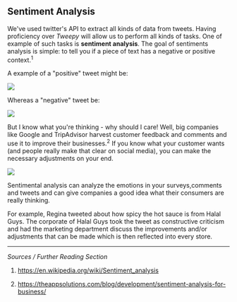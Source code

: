 <!--title="Introduction"-->

## Sentiment Analysis

We've used twitter's API to extract all kinds of data from tweets. Having proficiency over *Tweepy* will allow us to perform all kinds of tasks.  One of example of such tasks is **sentiment analysis**. The goal of sentiments analysis is simple: to tell you if a piece of text has a negative or positive context.<sup>1</sup>

A example of a "positive" tweet might be:

![](https://i.ibb.co/7rTskhX/Easy-example.png)

Whereas a "negative" tweet be:

<img src="https://i.ibb.co/xHG0xt0/Easy-Negative.png" style="zoom:100%;" />



But I know what you're thinking - why should I care! Well, big companies like Google and TripAdvisor harvest customer feedback and comments and use it to improve their businesses.<sup>2</sup>  If you know what your customer wants (and people really make that clear on social media), you can make the necessary adjustments on your end. 

![](https://i.ibb.co/72H6GgG/twitter.png)

Sentimental analysis can analyze the emotions in your surveys,comments and tweets and can give companies a good idea what their consumers are really thinking. 

For example, Regina tweeted about how spicy the hot sauce is from Halal Guys. The corporate of Halal Guys took the tweet as constructive criticism and had the marketing department discuss the improvements and/or adjustments that can be made which is then reflected into every store.

***

*Sources / Further Reading Section*

1. https://en.wikipedia.org/wiki/Sentiment_analysis

2. https://theappsolutions.com/blog/development/sentiment-analysis-for-business/